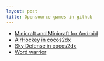 ```yaml
---
layout: post
title: Opensource games in github
---
```

* [Minicraft and Minicraft for Android](https://github.com/Miserlou/Minicraft)
* [AirHockey in cocos2dx](https://github.com/lmumar/AirHockey-cocos2d-x)
* [Sky Defense in cocos2dx](https://github.com/lmumar/Sky-Defense-coco2dx-3.0.rc2)
* [Word warrior](https://github.com/fogleman/WordWarrior)
